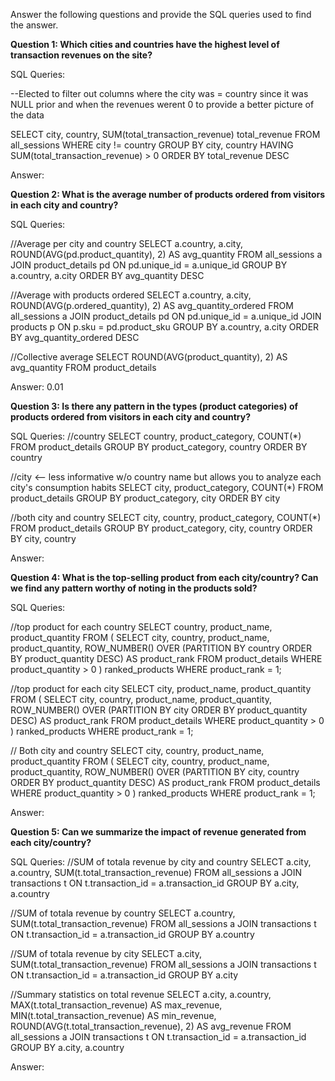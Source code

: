 Answer the following questions and provide the SQL queries used to find the answer.

    
**Question 1: Which cities and countries have the highest level of transaction revenues on the site?**


SQL Queries:

--Elected to filter out columns where the city was = country since it was NULL prior and when the revenues werent 0 to provide a better picture of the data

SELECT city, country, SUM(total_transaction_revenue) total_revenue FROM all_sessions
WHERE city != country
GROUP BY city, country
HAVING SUM(total_transaction_revenue) > 0
ORDER BY total_revenue DESC


Answer: 






**Question 2: What is the average number of products ordered from visitors in each city and country?**


SQL Queries:

//Average per city and country
SELECT a.country, a.city, ROUND(AVG(pd.product_quantity), 2) AS avg_quantity 
FROM all_sessions a
JOIN product_details pd ON pd.unique_id = a.unique_id
GROUP BY a.country, a.city
ORDER BY avg_quantity DESC

//Average with products ordered
SELECT a.country, a.city, ROUND(AVG(p.ordered_quantity), 2) AS avg_quantity_ordered 
FROM all_sessions a
JOIN product_details pd ON pd.unique_id = a.unique_id
JOIN products p ON p.sku = pd.product_sku
GROUP BY a.country, a.city
ORDER BY avg_quantity_ordered DESC

//Collective average
SELECT ROUND(AVG(product_quantity), 2) AS avg_quantity 
FROM product_details

Answer: 0.01


**Question 3: Is there any pattern in the types (product categories) of products ordered from visitors in each city and country?**


SQL Queries:
//country
SELECT country, product_category, COUNT(*)
FROM product_details
GROUP BY product_category, country
ORDER BY country

//city <-- less informative w/o country name but allows you to analyze each city's consumption habits
SELECT city, product_category, COUNT(*)
FROM product_details
GROUP BY product_category, city
ORDER BY city

//both city and country
SELECT city, country, product_category, COUNT(*)
FROM product_details
GROUP BY product_category, city, country
ORDER BY city, country


Answer: 
    
  

**Question 4: What is the top-selling product from each city/country? Can we find any pattern worthy of noting in the products sold?**


SQL Queries:

//top product for each country
SELECT country, product_name, product_quantity
FROM (
    SELECT city, country, product_name, product_quantity, 
        ROW_NUMBER() OVER (PARTITION BY country ORDER BY product_quantity DESC) AS product_rank
    FROM product_details
    WHERE product_quantity > 0
) ranked_products
WHERE product_rank = 1;

//top product for each city
SELECT city, product_name, product_quantity
FROM (
    SELECT city, country, product_name, product_quantity, 
        ROW_NUMBER() OVER (PARTITION BY city ORDER BY product_quantity DESC) AS product_rank
    FROM product_details
    WHERE product_quantity > 0
) ranked_products
WHERE product_rank = 1;

// Both city and country
SELECT city, country, product_name, product_quantity
FROM (
    SELECT city, country, product_name, product_quantity, 
        ROW_NUMBER() OVER (PARTITION BY city, country ORDER BY product_quantity DESC) AS product_rank
    FROM product_details
    WHERE product_quantity > 0
) ranked_products
WHERE product_rank = 1;



Answer:



**Question 5: Can we summarize the impact of revenue generated from each city/country?**

SQL Queries:
//SUM of totala revenue by city and country
SELECT a.city, a.country, SUM(t.total_transaction_revenue)
FROM all_sessions a
JOIN transactions t ON t.transaction_id = a.transaction_id
GROUP BY a.city, a.country

//SUM of totala revenue by country
SELECT a.country, SUM(t.total_transaction_revenue)
FROM all_sessions a
JOIN transactions t ON t.transaction_id = a.transaction_id
GROUP BY a.country

//SUM of totala revenue by city
SELECT a.city, SUM(t.total_transaction_revenue)
FROM all_sessions a
JOIN transactions t ON t.transaction_id = a.transaction_id
GROUP BY a.city

//Summary statistics on total revenue
SELECT a.city, a.country, 
MAX(t.total_transaction_revenue) AS max_revenue, 
MIN(t.total_transaction_revenue) AS min_revenue,
ROUND(AVG(t.total_transaction_revenue), 2) AS avg_revenue
FROM all_sessions a
JOIN transactions t ON t.transaction_id = a.transaction_id
GROUP BY a.city, a.country


Answer:







